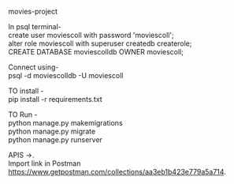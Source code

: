 movies-project

In psql terminal-  
create user moviescoll with password 'moviescoll';  
alter role moviescoll with superuser createdb createrole;  
CREATE DATABASE moviescolldb OWNER moviescoll;  

Connect using-  
psql -d moviescolldb -U moviescoll 

TO install -  
pip install -r requirements.txt 

TO Run -  
python manage.py makemigrations  
python manage.py migrate  
python manage.py runserver 


APIS ->.  
Import link in Postman 
https://www.getpostman.com/collections/aa3eb1b423e779a5a714. 
